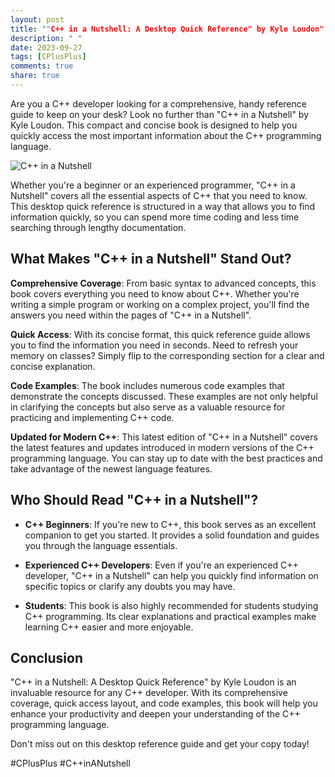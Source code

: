 ```yaml
---
layout: post
title: ""C++ in a Nutshell: A Desktop Quick Reference" by Kyle Loudon"
description: " "
date: 2023-09-27
tags: [CPlusPlus]
comments: true
share: true
---
```


Are you a C++ developer looking for a comprehensive, handy reference guide to keep on your desk? Look no further than "C++ in a Nutshell" by Kyle Loudon. This compact and concise book is designed to help you quickly access the most important information about the C++ programming language.

![C++ in a Nutshell](https://example.com/cplusplus-nutshell.jpg)

Whether you're a beginner or an experienced programmer, "C++ in a Nutshell" covers all the essential aspects of C++ that you need to know. This desktop quick reference is structured in a way that allows you to find information quickly, so you can spend more time coding and less time searching through lengthy documentation.

## What Makes "C++ in a Nutshell" Stand Out?

**Comprehensive Coverage**: From basic syntax to advanced concepts, this book covers everything you need to know about C++. Whether you're writing a simple program or working on a complex project, you'll find the answers you need within the pages of "C++ in a Nutshell".

**Quick Access**: With its concise format, this quick reference guide allows you to find the information you need in seconds. Need to refresh your memory on classes? Simply flip to the corresponding section for a clear and concise explanation.

**Code Examples**: The book includes numerous code examples that demonstrate the concepts discussed. These examples are not only helpful in clarifying the concepts but also serve as a valuable resource for practicing and implementing C++ code.

**Updated for Modern C++**: This latest edition of "C++ in a Nutshell" covers the latest features and updates introduced in modern versions of the C++ programming language. You can stay up to date with the best practices and take advantage of the newest language features.

## Who Should Read "C++ in a Nutshell"?

- **C++ Beginners**: If you're new to C++, this book serves as an excellent companion to get you started. It provides a solid foundation and guides you through the language essentials.

- **Experienced C++ Developers**: Even if you're an experienced C++ developer, "C++ in a Nutshell" can help you quickly find information on specific topics or clarify any doubts you may have.

- **Students**: This book is also highly recommended for students studying C++ programming. Its clear explanations and practical examples make learning C++ easier and more enjoyable.

## Conclusion

"C++ in a Nutshell: A Desktop Quick Reference" by Kyle Loudon is an invaluable resource for any C++ developer. With its comprehensive coverage, quick access layout, and code examples, this book will help you enhance your productivity and deepen your understanding of the C++ programming language.

Don't miss out on this desktop reference guide and get your copy today!

#CPlusPlus #C++inANutshell